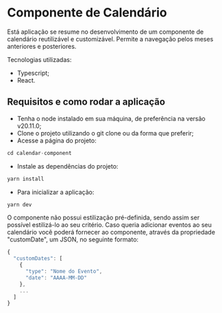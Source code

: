 # Componente de Calendário

Está aplicação se resume no desenvolvimento de um componente de calendário reutilizável e customizável. Permite a navegação pelos meses anteriores e posteriores.

Tecnologias utilizadas:
- Typescript;
- React.
          
## Requisitos e como rodar a aplicação

- Tenha o node instalado em sua máquina, de preferência na versão v20.11.0;
- Clone o projeto utilizando o git clone ou da forma que preferir;
- Acesse a página do projeto:
```js
cd calendar-component
```
- Instale as dependências do projeto:
```js
yarn install
```
- Para inicializar a aplicação:
```js
yarn dev
```

O componente não possui estilização pré-definida, sendo assim ser possível estilizá-lo ao seu critério.
Caso queria adicionar eventos ao seu calendário você poderá fornecer ao componente, através da propriedade "customDate", um JSON, no seguinte formato:
```js
{
  "customDates": [
    {
      "type": "Nome do Evento",
      "date": "AAAA-MM-DD"
    },
    ...
  ]
}
```
